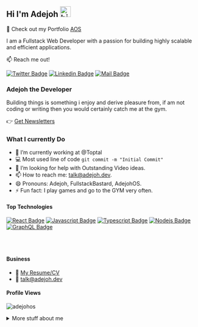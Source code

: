 ## Hi I'm Adejoh <img src="https://user-images.githubusercontent.com/1303154/88677602-1635ba80-d120-11ea-84d8-d263ba5fc3c0.gif" width="28px" height="28px" alt="hi">

🚀 Check out my Portfolio [AOS](https://wwwwportfolio-gamma-sand-73.vercel.app) 

I am a Fullstack Web Developer with a passion for building highly scalable and efficient applications.

:mailbox: Reach me out!

[![Twitter Badge](https://img.shields.io/badge/-@b_skilz-1ca0f1?style=flat&labelColor=1ca0f1&logo=twitter&logoColor=white&link=https://twitter.com/b_skilz)](https://twitter.com/Ipenywis) [![Linkedin Badge](https://img.shields.io/badge/-Adejoh-0e76a8?style=flat&labelColor=0e76a8&logo=linkedin&logoColor=white)](https://www.linkedin.com/in/islem-maboud/)  [![Mail Badge](https://img.shields.io/badge/-Adejoh-c0392b?style=flat&labelColor=c0392b&logo=gmail&logoColor=white)](mailto:talk@adejoh.dev)

### Adejoh the Developer
Building things is something i enjoy and derive pleasure from, if am not coding or writing then you would certainly catch me at the gym.

👉 [Get Newsletters](https://adejoh.dev/join-newsletter)


<!-- TODO: Add last video link -->

### What I currently Do

- 🔭 I’m currently working at @Toptal
- :computer: Most used line of code `git commit -m "Initial Commit"`
- 🤔 I’m looking for help with Outstanding Video ideas.
- 📫 How to reach me: talk@adejoh.dev.
- 😄 Pronouns: Adejoh, FullstackBastard, AdejohOS.
- ⚡ Fun fact: I play games and go to the GYM very often.

#### Top Technologies

<!-- TODO: Make technologies links takes you to repositories -->

[![React Badge](https://img.shields.io/badge/-React-61DBFB?style=for-the-badge&labelColor=black&logo=react&logoColor=61DBFB)](#) [![Javascript Badge](https://img.shields.io/badge/-Javascript-F0DB4F?style=for-the-badge&labelColor=black&logo=javascript&logoColor=F0DB4F)](#) [![Typescript Badge](https://img.shields.io/badge/-Typescript-007acc?style=for-the-badge&labelColor=black&logo=typescript&logoColor=007acc)](#) [![Nodejs Badge](https://img.shields.io/badge/-Nodejs-3C873A?style=for-the-badge&labelColor=black&logo=node.js&logoColor=3C873A)](#) [![GraphQL Badge](https://img.shields.io/badge/-GraphQl-e535ab?style=for-the-badge&labelColor=black&logo=node.js&logoColor=e535ab)](#)



<br />
<br />

#### Business
- :paperclip: [My Resume/CV](https://github.com/AdejohOS/AdejohOS/blob/master/resumes/resume%20v1.0.pdf)
- :email: talk@adejoh.dev



#### Profile Views 

<p align="left"> <img src="https://komarev.com/ghpvc/?username=adejohos&label=Profile%20views&color=0e75b6&style=flat" alt="adejohos" /> </p>

 
<details>


<!--START SECTION:waka -->
<!--END SECTION:waka -->

<summary>
  More stuff about me
</summary>

<br >

I love the community and also like to share knowledge.



<p><img align="left" src="https://github-readme-stats.vercel.app/api/top-langs?username=adejohos&show_icons=true&locale=en&layout=compact" alt="adejohos" /></p>

<p>&nbsp;<img align="center" src="https://github-readme-stats.vercel.app/api?username=adejohos&show_icons=true&locale=en&hide=prs" alt="adejohos" /></p>

<p><img align="center" src="https://github-readme-streak-stats.herokuapp.com/?user=adejohos&" alt="adejohos" /></p>

</details>
